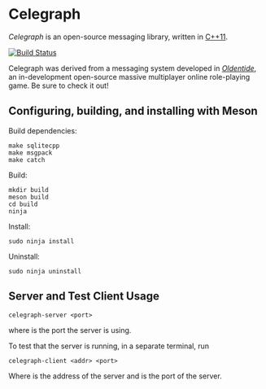 Celegraph
==
*Celegraph* is an open-source messaging library, written in [C++11][1].

[![Build Status](https://travis-ci.org/hintron/celegraph.svg?branch=master)](https://travis-ci.org/hintron/celegraph)

Celegraph was derived from a messaging system developed in [*Oldentide*][2], an in-development open-source massive multiplayer online role-playing game. Be sure to check it out!

Configuring, building, and installing with Meson
------------

Build dependencies:

    make sqlitecpp
    make msgpack
    make catch

Build:

    mkdir build
    meson build
    cd build
    ninja

Install:

    sudo ninja install

Uninstall:

    sudo ninja uninstall


Server and Test Client Usage
------------

    celegraph-server <port>

where <port> is the port the server is using.

To test that the server is running, in a separate terminal, run

    celegraph-client <addr> <port>

Where <addr> is the address of the server and <port> is the port of the server.


[1]: http://www.cppreference.com/ "C / C++ reference"
[2]: http://www.oldentide.com/ "Oldentide, a game where you can be anyone!"
